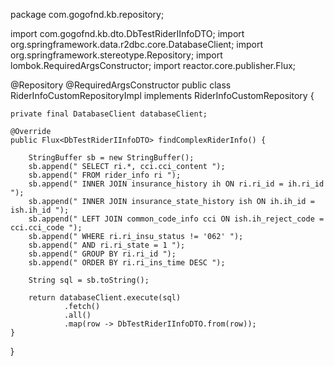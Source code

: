 package com.gogofnd.kb.repository;

import com.gogofnd.kb.dto.DbTestRiderIInfoDTO;
import org.springframework.data.r2dbc.core.DatabaseClient;
import org.springframework.stereotype.Repository;
import lombok.RequiredArgsConstructor;
import reactor.core.publisher.Flux;

@Repository
@RequiredArgsConstructor
public class RiderInfoCustomRepositoryImpl implements RiderInfoCustomRepository {

    private final DatabaseClient databaseClient;

    @Override
    public Flux<DbTestRiderIInfoDTO> findComplexRiderInfo() {

        StringBuffer sb = new StringBuffer();
        sb.append(" SELECT ri.*, cci.cci_content ");
        sb.append(" FROM rider_info ri ");
        sb.append(" INNER JOIN insurance_history ih ON ri.ri_id = ih.ri_id ");
        sb.append(" INNER JOIN insurance_state_history ish ON ih.ih_id = ish.ih_id ");
        sb.append(" LEFT JOIN common_code_info cci ON ish.ih_reject_code = cci.cci_code ");
        sb.append(" WHERE ri.ri_insu_status != '062' ");
        sb.append(" AND ri.ri_state = 1 ");
        sb.append(" GROUP BY ri.ri_id ");
        sb.append(" ORDER BY ri.ri_ins_time DESC ");

        String sql = sb.toString();

        return databaseClient.execute(sql)
                .fetch()
                .all()
                .map(row -> DbTestRiderIInfoDTO.from(row));
    }
}

